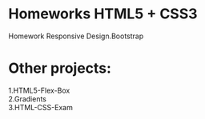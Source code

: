 Homeworks HTML5 + CSS3
=============

Homework Responsive Design.Bootstrap<br/>





Оther projects:
==============

1.HTML5-Flex-Box<br/>
2.Gradients<br/>
3.HTML-CSS-Exam